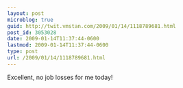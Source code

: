 ```yaml
---
layout: post
microblog: true
guid: http://twit.vmstan.com/2009/01/14/1118789681.html
post_id: 3053028
date: 2009-01-14T11:37:44-0600
lastmod: 2009-01-14T11:37:44-0600
type: post
url: /2009/01/14/1118789681.html
---
```

Excellent, no job losses for me today!
